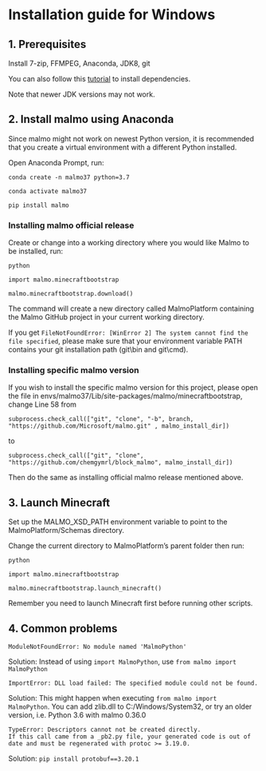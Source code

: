 # Installation guide for Windows #


    
## 1. Prerequisites ##

Install 7-zip, FFMPEG, Anaconda, JDK8, git

You can also follow this [tutorial](https://github.com/Microsoft/malmo/blob/master/doc/install_windows_manual.md) to install dependencies. 

Note that newer JDK versions may not work.


## 2. Install malmo using Anaconda ##

Since malmo might not work on newest Python version, it is recommended that you create a virtual environment with a different Python installed.

Open Anaconda Prompt, run:
```
conda create -n malmo37 python=3.7

conda activate malmo37

pip install malmo
```
### Installing malmo official release ###


Create or change into a working directory where you would like Malmo to be installed, run:
```
python

import malmo.minecraftbootstrap

malmo.minecraftbootstrap.download()
```

The command will create a new directory called MalmoPlatform containing the Malmo GitHub project in your current working directory.

If you get `FileNotFoundError: [WinError 2] The system cannot find the file specified`, please make sure that your environment variable PATH contains your git installation path (git\bin and git\cmd).

### Installing specific malmo version ###

If you wish to install the specific malmo version for this project, please open the file in envs/malmo37/Lib/site-packages/malmo/minecraftbootstrap, change Line 58 from
```
subprocess.check_call(["git", "clone", "-b", branch, "https://github.com/Microsoft/malmo.git" , malmo_install_dir])
```
to
```
subprocess.check_call(["git", "clone", "https://github.com/chemgymrl/block_malmo", malmo_install_dir])
```
Then do the same as installing official malmo release mentioned above.

## 3. Launch Minecraft ##

Set up the MALMO_XSD_PATH environment variable to point to the MalmoPlatform/Schemas directory. 

Change the current directory to MalmoPlatform’s parent folder then run:

```
python

import malmo.minecraftbootstrap

malmo.minecraftbootstrap.launch_minecraft()
```

Remember you need to launch Minecraft first before running other scripts.


## 4. Common problems ##

```
ModuleNotFoundError: No module named 'MalmoPython'
```
Solution: Instead of using `import MalmoPython`, use `from malmo import MalmoPython`

```
ImportError: DLL load failed: The specified module could not be found.
```
Solution: This might happen when executing `from malmo import MalmoPython`. You can add zlib.dll to C:/Windows/System32, or try an older version, i.e. Python 3.6 with malmo 0.36.0
```
TypeError: Descriptors cannot not be created directly.
If this call came from a _pb2.py file, your generated code is out of date and must be regenerated with protoc >= 3.19.0.
```
Solution:  `pip install protobuf==3.20.1`

